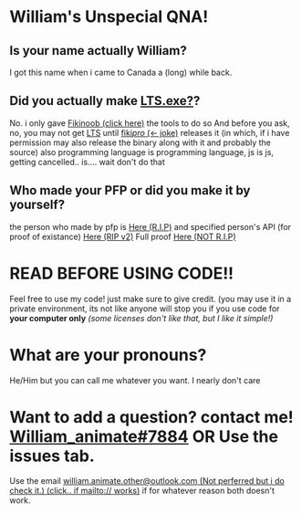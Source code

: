 # William's Unspecial QNA!

## Is your name actually William?
I got this name when i came to Canada a (long) while back. 

## Did you actually make [LTS.exe?](https://youtu.be/Ha-0MIpaieo)?
No. i only gave [Fikinoob (click here)](https://github.com/fikinoob) the tools to do so
And before you ask, no, you may not get [LTS](https://youtu.be/Ha-0MIpaieo) until [fiki](https://github.com/fikinoob)[*pro* (<- joke)](https://github.com/pro) releases it (in which, if i have permission may also release the binary along with it and probably the source)
also programming language is programming language, js is js, getting cancelled.. is.... wait don't do that
## Who made your PFP or did you make it by yourself?
the person who made by pfp is [Here (R.I.P)](https://scratch.mit.edu/alpha_coder) and specified person's API (for proof of existance) [Here (RIP v2)](https://api.scratch.mit.edu/users/aIpha_coder)
Full proof [Here (NOT R.I.P)](https://scratch.mit.edu/projects/429872093/)
# READ BEFORE USING CODE!!
Feel free to use my code! just make sure to give credit. (you may use it in a private environment, its not like anyone will stop you if you use code for **your computer only** *(some licenses don't like that, but I like it simple!)*
# What are your pronouns?
He/Him but you can call me whatever you want. I nearly don't care

# Want to add a question? contact me! [William_animate#7884](https://discord.com/users/720264552285208666) **OR** Use the issues tab.
Use the email [william.animate.other@outlook.com (Not perferred but i do check it.) (click.. if mailto:// works)](mailto://william.animate.other@outlook.com) if for whatever reason both doesn't work.
<!--
# How do i reach you?
[william.animate.other@outlook.com (Not perferred but i do check it. use for rather-low priority) (click.. if mailto:// works)](mailto://william.animate.other@outlook.com) or [William_animate#7884 (Perferred option. but i recommend you do this if you need to reach me quick. (click)](https://discord.com/users/720264552285208666)
Blanked it out as a backup. will remove later
-->
